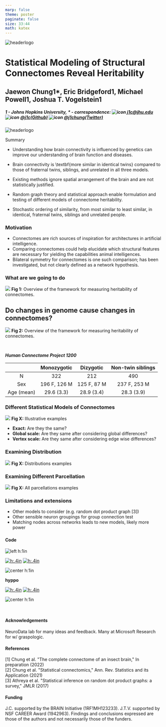 ```yaml
---
marp: false
theme: poster
paginate: false
size: 33:44
math: katex
---
```


<!-- Start header -->
<div class="header">

<!-- Image in the upper left -->
<div>

![headerlogo](./images/hopkins-logo.png)

</div>

<!-- Title and author information -->
<div>

# Statistical Modeling of Structural Connectomes Reveal Heritability

## Jaewon Chung<span class=super>1\*</span>, Eric Bridgeford<span class=super>1</span>, Michael Powell<span class=super>1</span>, Joshua T. Vogelstein<span class=super>1</span>

##### 1 - Johns Hopkins University, $\ast$ - correspondence: ![icon](./images/email.png) [_j1c@jhu.edu_](mailto:j1c@jhu.edu) ![icon](./images/github.png) [_@j1c(Github)_](https://github.com/j1c) ![icon](./images/twitter.png) [_@j1chung(Twitter)_](https://twitter.com/j1chung)

</div>

<!-- Image on the upper right -->
<div>

![headerlogo](./images/nd_logo.png)

</div>

<!-- End header -->
</div>

<!-- Summary box title -->

<span class='h3-noline'> Summary </span>

<!-- Summary box using 5 columns-->
<div class='box'>
<div class="columns-box">

<!-- Box col1 -->
<div>

- Understanding how brain connectivity is influenced by genetics can improve our understanding of brain function and diseases.

</div>
<div>

- Brain connectivity is \textbf{more similar in identical twins} compared to those of fraternal twins, siblings, and unrelated in all three models.

</div>
<div>

- Existing methods ignore spatial arrangement of the brain and are not statistically justified.

</div>
<div>

- Random graph theory and statistical approach enable formulation and testing of different models of connectome heritability.

</div>
<div>

- Stochastic ordering of similarity, from most similar to least similar, in identical, fraternal twins, siblings and unrelated people.

</div>

<!-- End columns-box -->
</div>
<!-- End box -->
</div>

<!-- Start main 2 column split for poster -->
<div class="columns-main">

<!-- Start main column 1 -->
<div>

### Motivation

- Connectomes are rich sources of inspiration for architectures in artificial intelligence.
- Comparing connectomes could help elucidate which structural features are necessary for yielding the capabilities animal intelligences.
- Bilateral symmetry for connectomes is one such comparison; has been investigated, but not clearly defined as a network hypothesis.

### What are we going to do

<!-- Big question for this work -->

![](./ohbm22/overview.png)
**Fig 1:** Overview of the framework for measuring heritability of connectomes.

## Do changes in genome cause changes in connectomes?

![](./ohbm22/dag.png)
**Fig 2:** Overview of the framework for measuring heritability of connectomes.

<br>

**_Human Connectome Project 1200_**

|            | Monozygotic  |  Dizygotic  | Non-twin siblings |
| :--------: | :----------: | :---------: | :---------------: |
|     N      |     322      |     212     |        490        |
|    Sex     | 196 F, 126 M | 125 F, 87 M |   237 F, 253 M    |
| Age (mean) |  29.6 (3.3)  | 28.9 (3.4)  |    28.3 (3.9)     |

### Different Statistical Models of Connectomes

![](./ohbm22/Illustrative_example.png)
**Fig X:** Illustrative examples

- **Exact:** Are they the same?
- **Global scale:** Are they same after considering global differences?
- **Vertex scale:** Are they same after considering edge wise differences?

<!-- End main column 1 -->
</div>

<!-- Start main column 2 -->
<div>

### Examining Distribution

![](./ohbm22/distributions.png)
**Fig X:** Distributions examples

### Examining Different Parcellation

![](./ohbm22/results.png)
**Fig X:** All parcellations examples

### Limitations and extensions

- Other models to consider (e.g. random dot product graph [3])
- Other sensible neuron groupings for group connection test
- Matching nodes across networks leads to new models, likely more power

<!-- Code/Refs/Thanks/Funding - small section -->

###

<div class="columns2">
<div>

#### Code

<div class="columns3-np">
<div>

<!-- Logo for a package -->

![left h:1in](./ohbm22/graspologic-logo.svg)

</div>
<div>

<!-- Badges for a package -->

[![h:.4in](https://pepy.tech/badge/graspologic)](https://pepy.tech/project/graspologic)
[![h:.4in](https://img.shields.io/github/stars/microsoft/graspologic?style=social)](https://github.com/microsoft/graspologic)

</div>
<div>

<!-- QR code to a package -->

![center h:1in](./ohbm22/graspologic-qr.svg)

</div>
</div>

<div class="columns3-np">
<div>

<!-- Logo for a package -->

**hyppo**

</div>
<div>

<!-- Badges for a package -->

[![h:.4in](https://pepy.tech/badge/hyppo)](https://pepy.tech/project/hyppo)
[![h:.4in](https://img.shields.io/github/stars/neurodata/hyppo?style=social)](https://github.com/neurodata/hyppo)

</div>
<div>

<!-- QR code to a package -->

![center h:1in](./ohbm22/hyppo-qr.svg)

</div>
</div>

<br>

#### Acknowledgements

<footer>
NeuroData lab for many ideas and feedback. Many at Microsoft Research for w/ graspologic.
</footer>

</div>
<div>

#### References

<!-- Need these breaks <br> between refs otherwise formatting breaks for some reason -->
<footer>
[1] Chung et al. "The complete connectome of an insect brain," In preparation (2022)
<br>
[2] Chung et al. "Statistical connectomics," Ann. Rev. Statistics and its Application (2021)
<br>
[3] Athreya et al. "Statistical inference on random dot product graphs: a survey," JMLR (2017)
</footer>

#### Funding

<footer>
J.C. supported by the BRAIN Initiative (1RF1MH123233). J.T.V. supported by NSF CAREER Award (1942963). Findings and conclusions expressed are  those of the authors and not necessarily those of the funders.
</footer>

</div>
</div>

<!-- End main column 2 -->
</div>

<!-- End main columns -->
</div>
